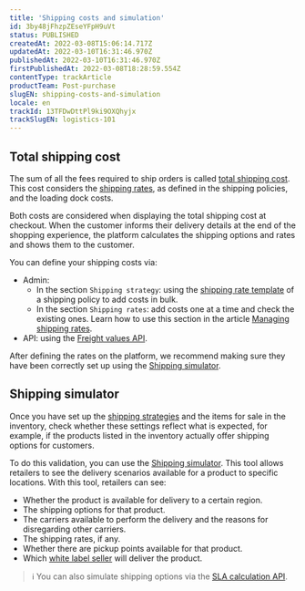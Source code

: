 ```yaml
---
title: 'Shipping costs and simulation'
id: 3by48jFhzpZEseYFpH9uVt
status: PUBLISHED
createdAt: 2022-03-08T15:06:14.717Z
updatedAt: 2022-03-10T16:31:46.970Z
publishedAt: 2022-03-10T16:31:46.970Z
firstPublishedAt: 2022-03-08T18:28:59.554Z
contentType: trackArticle
productTeam: Post-purchase
slugEN: shipping-costs-and-simulation
locale: en
trackId: 13TFDwDttPl9ki9OXQhyjx
trackSlugEN: logistics-101
---
```


## Total shipping cost

The sum of all the fees required to ship orders is called [total shipping cost](https://help.vtex.com/en/tutorial/total-shipping-cost--5bwhIO108VA5Y2YOpef9lV). This cost considers the [shipping rates](https://help.vtex.com/en/tutorial/shipping-rates--1Balpg3rv0854udEPedvMM), as defined in the shipping policies, and the loading dock costs. 

Both costs are considered when displaying the total shipping cost at checkout. When the customer informs their delivery details at the end of the shopping experience, the platform calculates the shipping options and rates and shows them to the customer. 

You can define your shipping costs via:

* Admin: 
    * In the section `Shipping strategy`: using the [shipping rate template](https://help.vtex.com/en/tutorial/shipping-rate-template--tutorials_127) of a shipping policy to add costs in bulk.
    * In the section `Shipping rates`: add costs one at a time and check the existing ones. Learn how to use this section in the article [Managing shipping rates](https://help.vtex.com/en/tutorial/managing-shipping-rates--tutorials_141).
* API: using the [Freight values API](https://developers.vtex.com/vtex-rest-api/reference/createupdatefreightvalues).

After defining the rates on the platform, we recommend making sure they have been correctly set up using the [Shipping simulator](https://help.vtex.com/en/tutorial/shipping-simulation--tutorials_144).

## Shipping simulator

Once you have set up the [shipping strategies](https://help.vtex.com/en/tutorial/shipping-strategy--58vLBDbjYVQzJ6rRc5QNz3) and the items for sale in the inventory, check whether these settings reflect what is expected, for example, if the products listed in the inventory actually offer shipping options for customers.  

To do this validation, you can use the [Shipping simulator](https://help.vtex.com/en/tutorial/shipping-simulation--tutorials_144). This tool allows retailers to see the delivery scenarios available for a product to specific locations. With this tool, retailers can see:

* Whether the product is available for delivery to a certain region.
* The shipping options for that product.
* The carriers available to perform the delivery and the reasons for disregarding other carriers.
* The shipping rates, if any.
* Whether there are pickup points available for that product.
* Which [white label seller](https://help.vtex.com/en/tutorial/what-are-franchise-account-and-seller-white-label--5orlGHyDHGAYciQ64oEgKa) will deliver the product. 

> ℹ️ You can also simulate shipping options via the [SLA calculation API](https://developers.vtex.com/vtex-rest-api/reference/calculatesla).

